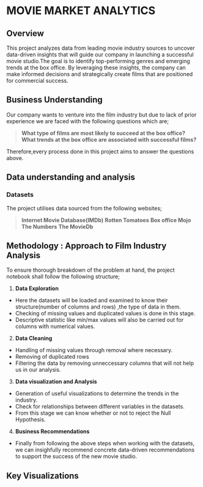 # MOVIE MARKET ANALYTICS
## Overview
This project analyzes data from leading movie industry sources to uncover data-driven insights that will guide our company in launching a successful movie studio.The goal is to identify top-performing genres and emerging trends at the box office. By leveraging these insights, the company can make informed decisions and strategically create films that are positioned for commercial success.

## Business Understanding
Our company wants to venture into the film industry but due to lack of prior experience we are faced with the following questions which are;

> **What type of films are most likely to succeed at the box office?**
> **What trends at the box office are associated with successful films?**

Therefore,every process done in this project aims to answer the questions above.

## Data understanding and analysis
### Datasets
The project utilises data sourced from the following websites;
> **Internet Movie Database(IMDb)**
> **Rotten Tomatoes**
> **Box office Mojo**
> **The Numbers**
> **The MovieDb**

## Methodology : Approach to Film Industry Analysis
To ensure thorough breakdown of the problem at hand, the project notebook shall follow the following structure;
1. **Data Exploration**
- Here the datasets will be loaded and examined to know their structure(number of columns and rows) ,the type of data in them.
- Checking of missing values and duplicated values is done in this stage.
- Descriptive statistic like min/max values will also be carried out for columns with numerical values.
2. **Data Cleaning**
- Handling of missing values through removal where necessary.
- Removing of duplicated rows
- Filtering the data by removing unneccessary columns that will not help us in our analysis.
3. **Data visualization and Analysis**
- Generation of useful visualizations to determine the trends in the industry.
- Check for relationships between different variables in the datasets.
- From this stage we can know whether or not to reject the Null Hypothesis.
4. **Business Recommendations**
- Finally from following the above steps when working with the datasets, we can insighfully
recommend concrete data-driven recommendations to support the success of the new movie studio.

## Key Visualizations
